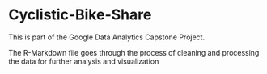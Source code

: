 # Cyclistic-Bike-Share

This is part of the Google Data Analytics Capstone Project. 

The R-Markdown file goes through the process of cleaning and processing the data for further analysis and visualization 
